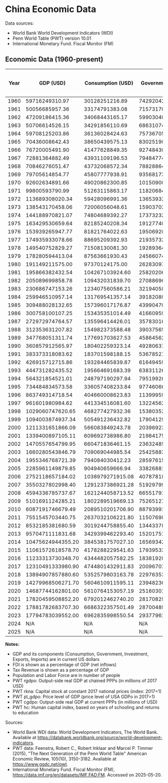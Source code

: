 # China Economic Data

Data sources:
- World Bank World Development Indicators (WDI)
- Penn World Table (PWT) version 10.01
- International Monetary Fund. Fiscal Monitor (FM)

## Economic Data (1960-present)

| Year | GDP (USD) | Consumption (USD) | Government (USD) | Investment (USD) | Exports (USD) | Imports (USD) | FDI (% of GDP) | Population | Labor Force | Tax Revenue (% of GDP) | PWT rgdpo | PWT rkna | PWT pl_gdpo | PWT cgdpo | PWT hc |
| --- | --- | --- | --- | --- | --- | --- | --- | --- | --- | --- | --- | --- | --- | --- | --- |
| 1960 | 59716249310.97 | 30128251216.89 | 7429204268.08 | 23638465762.37 | 1883060000.19 | 1890589999.87 | N/A | 667,070,000 | N/A | N/A | 652545.81 | 0.01 | 0.09 | 668069.38 | 1.23 |
| 1961 | 50056685957.36 | 33174791383.08 | 7157317013.63 | 11415559017.78 | 1505609999.80 | 1408090000.08 | N/A | 660,330,000 | N/A | N/A | 554673.56 | 0.01 | 0.09 | 569134.88 | 1.25 |
| 1962 | 47209186415.36 | 34068443165.17 | 5990304065.02 | 7429461014.24 | 1505369999.87 | 1127719999.81 | N/A | 665,770,000 | N/A | N/A | 600626.44 | 0.01 | 0.08 | 616336.31 | 1.28 |
| 1963 | 50706614526.15 | 34291856110.69 | 6863107491.28 | 11034704004.25 | 1666349999.94 | 1210669999.99 | N/A | 682,335,000 | N/A | N/A | 674771.69 | 0.01 | 0.07 | 691066.44 | 1.30 |
| 1964 | 59708125203.86 | 36136028424.63 | 7573670520.34 | 14537402056.78 | 1938860000.11 | 1481100000.04 | N/A | 698,355,000 | N/A | N/A | 762317.12 | 0.01 | 0.08 | 778861.81 | 1.32 |
| 1965 | 70436008642.43 | 38650439575.13 | 8302519029.71 | 19089166799.70 | 2246599999.84 | 1916420000.09 | N/A | 715,185,000 | N/A | N/A | 843119.75 | 0.01 | 0.08 | 861736.19 | 1.35 |
| 1966 | 76720005491.90 | 41477628849.35 | 9274843048.34 | 23364655783.61 | 2370599999.84 | 2185300000.12 | N/A | 735,400,000 | N/A | N/A | 867200.88 | 0.01 | 0.09 | 887917.12 | 1.37 |
| 1967 | 72881364882.49 | 43931109196.53 | 7948477497.65 | 17391384871.86 | 2155880000.03 | 1919860000.11 | N/A | 754,550,000 | N/A | N/A | 892459.38 | 0.01 | 0.08 | 916764.62 | 1.39 |
| 1968 | 70846276051.47 | 43732068572.34 | 7882886491.19 | 17665789279.35 | 2114699999.88 | 1845220000.01 | N/A | 774,510,000 | N/A | N/A | 866469.31 | 0.01 | 0.08 | 891927.62 | 1.41 |
| 1969 | 79705614854.77 | 45807777938.91 | 9356817381.04 | 19933364229.31 | 2214390000.20 | 1731190000.12 | N/A | 796,025,000 | N/A | N/A | 951517.69 | 0.01 | 0.08 | 978135.75 | 1.43 |
| 1970 | 92602634891.66 | 49020862300.85 | 10150900012.96 | 30438001510.27 | 2274220000.01 | 2201559999.98 | N/A | 818,315,000 | N/A | N/A | 1069680.50 | 0.01 | 0.08 | 1098888.25 | 1.45 |
| 1971 | 99800593790.99 | 51263115863.17 | 11820684350.41 | 33570752158.27 | 2710416000.19 | 2233127000.10 | N/A | 841,105,000 | N/A | N/A | 1173451.12 | 0.01 | 0.08 | 1204924.75 | 1.48 |
| 1972 | 113689308020.34 | 59428096991.36 | 13653932601.54 | 35525993382.82 | 3537210000.06 | 2916450000.13 | N/A | 862,030,000 | N/A | N/A | 1139618.25 | 0.01 | 0.10 | 1168375.50 | 1.51 |
| 1973 | 138543170458.06 | 72006056048.61 | 15903703896.02 | 45658319637.52 | 5959278999.97 | 5257790999.97 | N/A | 881,940,000 | N/A | N/A | 1242443.12 | 0.01 | 0.11 | 1269198.75 | 1.53 |
| 1974 | 144188970821.07 | 74804689392.27 | 17373232699.69 | 47879670018.01 | 7213066999.91 | 7716197999.91 | N/A | 900,350,000 | N/A | N/A | 1264736.38 | 0.01 | 0.11 | 1300513.38 | 1.56 |
| 1975 | 163429530659.64 | 82185240208.34 | 19127740860.29 | 57258710409.54 | 7974569999.94 | 8355049999.92 | N/A | 916,395,000 | N/A | N/A | 1323576.00 | 0.01 | 0.12 | 1363548.88 | 1.59 |
| 1976 | 153939265947.77 | 81821764022.63 | 19506920457.50 | 51138255627.98 | 7440600000.00 | 7349809000.14 | N/A | 930,685,000 | N/A | N/A | 1272720.75 | 0.02 | 0.12 | 1307677.38 | 1.62 |
| 1977 | 174935933078.66 | 88695209392.93 | 21935732580.55 | 59266474723.37 | 8271070000.21 | 8060398000.24 | N/A | 943,455,000 | N/A | N/A | 1364091.00 | 0.02 | 0.12 | 1402558.38 | 1.65 |
| 1978 | 149540752829.27 | 71508130081.30 | 19289364280.49 | 56233026138.21 | 10801140000.00 | 12261700000.00 | N/A | 956,165,000 | N/A | N/A | 1573643.88 | 0.02 | 0.14 | 1614265.00 | 1.68 |
| 1979 | 178280594413.04 | 87563661930.43 | 24566074182.61 | 64710334643.48 | 13962640000.00 | 15535283000.00 | 0.00 | 969,005,000 | N/A | N/A | 1653973.38 | 0.02 | 0.16 | 1694557.50 | 1.71 |
| 1980 | 191149211575.00 | 97370124175.00 | 26283097900.00 | 66147553729.17 | 19405720000.00 | 21842710000.00 | 0.03 | 981,235,000 | N/A | N/A | 1678407.50 | 0.02 | 0.18 | 1730788.25 | 1.74 |
| 1981 | 195866382432.54 | 104267103924.60 | 25820206821.43 | 64535523825.40 | 24369970000.00 | 22219750000.00 | 0.14 | 993,885,000 | N/A | N/A | 1690707.88 | 0.02 | 0.17 | 1747576.88 | 1.76 |
| 1982 | 205089699858.78 | 109432031839.70 | 27088696549.62 | 65587896076.34 | 22600124795.04 | 17788124795.04 | 0.21 | 1,008,630,000 | N/A | N/A | 1811746.88 | 0.03 | 0.15 | 1877716.50 | 1.78 |
| 1983 | 230686747153.26 | 123407560586.21 | 32194058570.88 | 73648734593.87 | 21956304449.43 | 19385304449.43 | 0.28 | 1,023,310,000 | N/A | N/A | 1951130.00 | 0.03 | 0.15 | 2019268.88 | 1.80 |
| 1984 | 259946510957.14 | 131769541357.14 | 39182080696.43 | 89365467310.71 | 24764305080.71 | 24710305080.71 | 0.48 | 1,036,825,000 | N/A | N/A | 2217259.75 | 0.03 | 0.14 | 2283150.75 | 1.83 |
| 1985 | 309488028132.65 | 157396017176.87 | 43990470139.46 | 120898734132.65 | 25801403273.81 | 38302403273.81 | 0.54 | 1,051,040,000 | N/A | N/A | 2513141.50 | 0.03 | 0.12 | 2599232.75 | 1.85 |
| 1986 | 300758100107.25 | 153435351014.49 | 41660959617.39 | 113467013495.65 | 26202580690.43 | 33592580690.43 | 0.62 | 1,066,790,000 | N/A | N/A | 2591463.00 | 0.04 | 0.11 | 2680800.00 | 1.87 |
| 1987 | 272972974764.57 | 135596414426.01 | 35783016634.53 | 101875915735.43 | 34072853910.09 | 33781853910.09 | 0.85 | 1,084,035,000 | N/A | N/A | 2727283.75 | 0.04 | 0.12 | 2819141.25 | 1.89 |
| 1988 | 312353631207.82 | 154982373588.48 | 39037565113.17 | 122062518395.06 | 44923701330.04 | 48984701330.04 | 1.02 | 1,101,630,000 | N/A | N/A | 2899746.50 | 0.05 | 0.14 | 2997361.00 | 1.91 |
| 1989 | 347768051311.74 | 177691703627.53 | 45864562350.20 | 129399924939.27 | 41190793490.08 | 46118793490.08 | 0.98 | 1,118,650,000 | N/A | N/A | 2904513.25 | 0.05 | 0.15 | 2995211.75 | 1.93 |
| 1990 | 360857912565.97 | 180402259323.14 | 49280637183.56 | 123261300353.73 | 49129758920.08 | 38461758920.08 | 0.97 | 1,135,185,000 | 639,912,098 | N/A | 2856361.25 | 0.05 | 0.13 | 2925998.75 | 1.96 |
| 1991 | 383373318083.62 | 183701598188.15 | 53678527491.29 | 135086802700.35 | 55542659163.76 | 43941659163.76 | 1.14 | 1,150,780,000 | 646,245,556 | 15.50 | 3006093.75 | 0.05 | 0.13 | 3078153.50 | 1.99 |
| 1992 | 426915712715.86 | 193284465839.87 | 61649459623.23 | 166803943767.66 | 66847400125.59 | 61849400125.59 | 2.61 | 1,164,970,000 | 652,547,071 | 13.43 | 3285450.50 | 0.06 | 0.15 | 3368570.75 | 2.03 |
| 1993 | 444731282435.52 | 195664691683.39 | 63831126114.22 | 192493706992.63 | 74280328749.70 | 86072328749.70 | 6.19 | 1,178,440,000 | 658,329,022 | 12.54 | 3587539.75 | 0.07 | 0.17 | 3673161.25 | 2.06 |
| 1994 | 564321854521.01 | 248797190297.94 | 79519926931.34 | 226012513727.35 | 104607445192.41 | 97250445198.33 | 5.99 | 1,191,835,000 | 664,565,882 | 10.69 | 3854175.00 | 0.08 | 0.14 | 3932516.00 | 2.10 |
| 1995 | 734484834573.58 | 336057408233.84 | 97746066613.61 | 285257162024.12 | 131858826005.22 | 119900826003.54 | 4.88 | 1,204,855,000 | 671,238,114 | 10.13 | 4257891.00 | 0.08 | 0.17 | 4310805.00 | 2.14 |
| 1996 | 863749314718.54 | 404660008623.83 | 113999599118.37 | 324266353270.17 | 154811877005.23 | 137261876999.22 | 4.65 | 1,217,550,000 | 678,359,927 | 10.26 | 4580774.50 | 0.09 | 0.19 | 4589980.50 | 2.17 |
| 1997 | 961601980984.62 | 441334516081.60 | 132245629354.66 | 341589349101.43 | 187447040001.00 | 144623819995.06 | 4.73 | 1,230,075,000 | 686,473,251 | 10.78 | 4742227.50 | 0.10 | 0.20 | 4769033.00 | 2.21 |
| 1998 | 1029060747620.65 | 468277427932.36 | 153803529200.17 | 358253939686.61 | 188750394180.04 | 144913704695.69 | 4.44 | 1,241,935,000 | 694,001,983 | 11.52 | 4759017.50 | 0.12 | 0.21 | 4791249.50 | 2.24 |
| 1999 | 1094003874937.34 | 505491236432.82 | 179041293208.11 | 373161537221.03 | 198699399631.57 | 168058444272.64 | 3.75 | 1,252,735,000 | 700,421,936 | 12.55 | 5037556.50 | 0.13 | 0.21 | 5090989.00 | 2.28 |
| 2000 | 1211331651866.09 | 566083849243.78 | 203969230503.48 | 406680720635.03 | 253092089742.30 | 224306238156.07 | 3.48 | 1,262,645,000 | 706,837,950 | 13.26 | 5420106.50 | 0.14 | 0.22 | 5517329.00 | 2.31 |
| 2001 | 1339400897105.11 | 609692738986.80 | 219841753903.68 | 476044465310.66 | 272060010513.39 | 243973790223.79 | 3.51 | 1,271,850,000 | 715,928,584 | 14.65 | 5898086.00 | 0.16 | 0.22 | 6042161.50 | 2.33 |
| 2002 | 1470557654799.95 | 660471836461.15 | 236324856369.32 | 531657230030.31 | 333002310921.76 | 295619639657.42 | 3.61 | 1,280,400,000 | 725,938,760 | 15.36 | 6458509.00 | 0.18 | 0.22 | 6659621.50 | 2.35 |
| 2003 | 1660280543846.79 | 709069044985.54 | 254258837770.09 | 657805319596.86 | 447958253780.91 | 412137124710.21 | 3.49 | 1,288,400,000 | 735,682,023 | 15.61 | 7056661.50 | 0.20 | 0.23 | 7292070.00 | 2.36 |
| 2004 | 1955346768721.39 | 794084030412.23 | 285976158179.95 | 818257819440.14 | 607356934122.25 | 556182551580.01 | 3.48 | 1,296,075,000 | 744,936,890 | 16.12 | 7876309.50 | 0.23 | 0.24 | 8149844.00 | 2.38 |
| 2005 | 2285961149879.85 | 904940659666.94 | 338268816803.16 | 922297304107.22 | 773339005398.50 | 648712207875.29 | 4.55 | 1,303,720,000 | 754,465,388 | 16.61 | 8767904.00 | 0.26 | 0.25 | 9151640.00 | 2.40 |
| 2006 | 2752118657184.02 | 1038979271915.08 | 407878184604.93 | 1098379877425.52 | 991731387765.23 | 782812463256.13 | 4.51 | 1,311,020,000 | 761,948,735 | 16.93 | 9562662.00 | 0.29 | 0.28 | 9971915.00 | 2.40 |
| 2007 | 3550327802998.40 | 1291237386921.28 | 519297995381.42 | 1437250452827.54 | 1258056795935.92 | 950020767155.50 | 4.40 | 1,317,885,000 | 766,486,940 | 17.92 | 10522240.00 | 0.33 | 0.33 | 10874190.00 | 2.41 |
| 2008 | 4594336785737.67 | 1621244058713.52 | 665517910545.28 | 1941981447848.54 | 1497868782937.13 | 1149036249792.23 | 3.73 | 1,324,655,000 | 769,779,554 | 22.13 | 11210087.00 | 0.37 | 0.40 | 11516746.00 | 2.42 |
| 2009 | 5101691124285.21 | 1802289519669.13 | 752651273806.19 | 2313935057651.30 | 1262664161017.28 | 1042533759648.07 | 2.57 | 1,331,260,000 | 772,141,043 | 23.50 | 12166251.00 | 0.42 | 0.41 | 12460865.00 | 2.43 |
| 2010 | 6087191746679.49 | 2089510201706.90 | 887939912712.48 | 2833962406767.00 | 1654823329663.86 | 1432422435977.06 | 4.00 | 1,337,705,000 | 773,873,234 | 24.31 | 13847619.00 | 0.48 | 0.43 | 14093089.00 | 2.44 |
| 2011 | 7551545703440.75 | 2637032106221.80 | 1150769850502.85 | 3523560369860.62 | 2006308960976.47 | 1825413639206.37 | 3.71 | 1,345,035,000 | 778,275,581 | 26.55 | 14969009.00 | 0.54 | 0.50 | 15149280.00 | 2.48 |
| 2012 | 8532185381680.59 | 3019244758855.40 | 1344337816984.62 | 3944025353747.97 | 2175069254663.85 | 1943205232867.15 | 2.83 | 1,354,190,000 | 779,022,561 | 27.40 | 15920895.00 | 0.61 | 0.52 | 16314193.00 | 2.51 |
| 2013 | 9570471111831.68 | 3429399462293.40 | 1520175152047.58 | 4440598042402.56 | 2354264539609.20 | 2119392421427.69 | 3.04 | 1,363,240,000 | 779,251,311 | 27.28 | 16563043.00 | 0.68 | 0.57 | 16716764.00 | 2.55 |
| 2014 | 10475624944355.20 | 3845381757027.10 | 1656934274999.94 | 4800345425538.88 | 2462825804851.16 | 2241276198979.27 | 2.56 | 1,371,860,000 | 780,370,287 | 27.74 | 17369238.00 | 0.76 | 0.60 | 17440318.00 | 2.57 |
| 2015 | 11061572618578.70 | 4178288229541.63 | 1793953322647.38 | 4782449534780.39 | 2362097053274.60 | 2003260696068.67 | 2.19 | 1,379,860,000 | 781,077,009 | 28.51 | 17985756.00 | 0.83 | 0.61 | 18058634.00 | 2.60 |
| 2016 | 11233313730348.70 | 4344482057582.25 | 1838192000334.71 | 4788916318377.46 | 2199974853570.14 | 1944490534275.23 | 1.56 | 1,387,790,000 | 780,932,880 | 28.37 | 18591710.00 | 0.92 | 0.60 | 18619490.00 | 2.62 |
| 2017 | 12310491333980.90 | 4744801432911.83 | 2009670748429.26 | 5295148247140.19 | 2424216052098.35 | 2208518918632.20 | 1.35 | 1,396,215,000 | 779,166,682 | 28.68 | 19687162.00 | 1.00 | 0.63 | 19687162.00 | 2.65 |
| 2018 | 13894907857880.60 | 5352579803163.78 | 2297635332877.77 | 6085063022945.89 | 2655609176087.45 | 2564121910994.89 | 1.69 | 1,402,760,000 | 776,868,988 | 28.44 | 19729128.00 | 1.09 | 0.71 | 19634244.00 | 2.67 |
| 2019 | 14279968506271.70 | 5604610911595.11 | 2394823676503.26 | 6176244264484.39 | 2628941104657.60 | 2496153305902.90 | 1.31 | 1,407,745,000 | 775,928,449 | 27.60 | 20257660.00 | 1.18 | 0.71 | 20118076.00 | 2.70 |
| 2020 | 14687744162801.00 | 5610764153057.19 | 2516030166530.76 | 6369586163393.14 | 2729884575163.89 | 2374737462777.69 | 1.72 | 1,411,100,000 | 763,830,073 | 25.28 | N/A | N/A | N/A | N/A | N/A |
| 2021 | 17820459508852.20 | 6792012462740.20 | 2817082903391.62 | 7687799528622.77 | 3554107780957.44 | 3093278397249.18 | 1.93 | 1,412,360,000 | 781,187,865 | 26.01 | N/A | N/A | N/A | N/A | N/A |
| 2022 | 17881782683707.30 | 6686322357501.49 | 2870048964189.35 | 7715319111065.82 | 3717887818646.97 | 3140040863536.23 | 1.06 | 1,412,175,000 | 770,113,477 | 25.32 | N/A | N/A | N/A | N/A | N/A |
| 2023 | 17794783039552.00 | 6962835998550.54 | 2937796106673.10 | 7487858134999.47 | 3513236885527.07 | 3127201616050.71 | 0.24 | 1,410,710,000 | 774,607,590 | 26.03 | N/A | N/A | N/A | N/A | N/A |
| 2024 | N/A | N/A | N/A | N/A | N/A | N/A | N/A | N/A | 773,128,536 | 25.60 | N/A | N/A | N/A | N/A | N/A |
| 2025 | N/A | N/A | N/A | N/A | N/A | N/A | N/A | N/A | N/A | 25.08 | N/A | N/A | N/A | N/A | N/A |


**Notes:**
- GDP and its components (Consumption, Government, Investment, Exports, Imports) are in current US dollars
- FDI is shown as a percentage of GDP (net inflows)
- Tax Revenue is shown as a percentage of GDP
- Population and Labor Force are in number of people
- PWT rgdpo: Output-side real GDP at chained PPPs (in millions of 2017 USD)
- PWT rkna: Capital stock at constant 2017 national prices (index: 2017=1)
- PWT pl_gdpo: Price level of GDP (price level of USA GDPo in 2017=1)
- PWT cgdpo: Output-side real GDP at current PPPs (in millions of USD)
- PWT hc: Human capital index, based on years of schooling and returns to education

Sources:
- World Bank WDI data: World Development Indicators, The World Bank. Available at https://databank.worldbank.org/source/world-development-indicators.
- PWT data: Feenstra, Robert C., Robert Inklaar and Marcel P. Timmer (2015), "The Next Generation of the Penn World Table" American Economic Review, 105(10), 3150-3182. Available at https://www.ggdc.net/pwt.
- International Monetary Fund. Fiscal Monitor (FM),  https://data.imf.org/en/datasets/IMF.FAD:FM. Accessed on 2025-05-20.